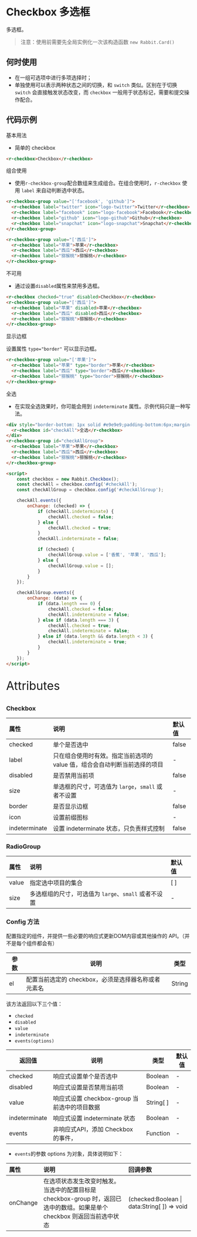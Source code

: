 # Checkbox 多选框

多选框。

> 注意：使用前需要先全局实例化一次该构造函数  `new Rabbit.Card()`

## 何时使用

- 在一组可选项中进行多项选择时；
- 单独使用可以表示两种状态之间的切换，和 `switch` 类似。区别在于切换 `switch` 会直接触发状态改变，而 `checkbox` 一般用于状态标记，需要和提交操作配合。

## 代码示例

基本用法

- 简单的 checkbox

```html
<r-checkbox>Checkbox</r-checkbox>
```

组合使用

- 使用`r-checkbox-group`配合数组来生成组合。在组合使用时，`r-checkbox` 使用 `label` 来自动判断选中状态。

```html
<r-checkbox-group value="['facebook', 'github']">
  <r-checkbox label="twitter" icon="logo-twitter">Twitter</r-checkbox>
  <r-checkbox label="facebook" icon="logo-facebook">Facebook</r-checkbox>
  <r-checkbox label="github" icon="logo-github">Github</r-checkbox>
  <r-checkbox label="snapchat" icon="logo-snapchat">Snapchat</r-checkbox>
</r-checkbox-group>

<r-checkbox-group value="['西瓜']">
  <r-checkbox label="苹果">苹果</r-checkbox>
  <r-checkbox label="西瓜">西瓜</r-checkbox>
  <r-checkbox label="猕猴桃">猕猴桃</r-checkbox>
</r-checkbox-group>
```

不可用

- 通过设置`disabled`属性来禁用多选框。

```html
<r-checkbox checked="true" disabled>Checkbox</r-checkbox>
<r-checkbox-group value="['西瓜']">
  <r-checkbox label="苹果" disabled>苹果</r-checkbox>
  <r-checkbox label="西瓜" disabled>西瓜</r-checkbox>
  <r-checkbox label="猕猴桃">猕猴桃</r-checkbox>
</r-checkbox-group>
```

显示边框 

设置属性 `type="border"` 可以显示边框。

```html
<r-checkbox-group value="['苹果']">
  <r-checkbox label="苹果" type="border">苹果</r-checkbox>
  <r-checkbox label="西瓜" type="border">西瓜</r-checkbox>
  <r-checkbox label="猕猴桃" type="border">猕猴桃</r-checkbox>
</r-checkbox-group>
```

全选

- 在实现全选效果时，你可能会用到 `indeterminate` 属性。示例代码只是一种写法。

```html
<div style="border-bottom: 1px solid #e9e9e9;padding-bottom:6px;margin-bottom:6px;">
  <r-checkbox id="checkAll">全选</r-checkbox>
</div>
<r-checkbox-group id="checkAllGroup">
  <r-checkbox label="苹果">苹果</r-checkbox>
  <r-checkbox label="西瓜">西瓜</r-checkbox>
  <r-checkbox label="猕猴桃">猕猴桃</r-checkbox>
</r-checkbox-group>

<script>
	const checkbox = new Rabbit.Checkbox();
    const checkAll = checkbox.config('#checkAll');
    const checkAllGroup = checkbox.config('#checkAllGroup');

    checkAll.events({
        onChange: (checked) => {
            if (checkAll.indeterminate) {
                checkAll.checked = false;
            } else {
                checkAll.checked = true;
            }
            checkAll.indeterminate = false;

            if (checked) {
                checkAllGroup.value = ['香蕉', '苹果', '西瓜'];
            } else {
                checkAllGroup.value = [];
            }
        }
    });

    checkAllGroup.events({
        onChange: (data) => {
            if (data.length === 0) {
                checkAll.checked = false;
                checkAll.indeterminate = false;
            } else if (data.length === 3) {
                checkAll.checked = true;
                checkAll.indeterminate = false;
            } else if (data.length && data.length < 3) {
                checkAll.indeterminate = true;
            }
        }
    });
</script>
```

<p style="font-size: 32px">Attributes</p>

### Checkbox

| 属性          | 说明                                                         | 默认值 |
| :------------ | :----------------------------------------------------------- | :----- |
| checked       | 单个是否选中                                                 | false  |
| label         | 只在组合使用时有效。指定当前选项的 value 值，组合会自动判断当前选择的项目 | -      |
| disabled      | 是否禁用当前项                                               | false  |
| size          | 单选框的尺寸，可选值为 `large`，`small` 或者不设置           | -      |
| border        | 是否显示边框                                                 | false  |
| icon          | 设置前缀图标                                                 | -      |
| indeterminate | 设置 indeterminate 状态，只负责样式控制                      | false  |

### RadioGroup

| 属性  | 说明                                                 | 默认值 |
| :---- | :--------------------------------------------------- | :----- |
| value | 指定选中项目的集合                                   | [ ]    |
| size  | 多选框组的尺寸，可选值为 `large`、`small` 或者不设置 | -      |

### Config  方法

配置指定的组件，并提供一些必要的响应式更新DOM内容或其他操作的 API。（并不是每个组件都会有）

| 参数 | 说明                                                | 类型   |
| ---- | --------------------------------------------------- | ------ |
| el   | 配置当前选定的 checkbox，必须是选择器名称或者元素名 | String |

该方法返回以下三个值：

- `checked`
- `disabled`
- `value`
- `indeterminate`
- `events(options)`

| 返回值        | 说明                                         | 类型      | 默认值 |
| ------------- | -------------------------------------------- | --------- | ------ |
| checked       | 响应式设置单个是否选中                       | Boolean   | -      |
| disabled      | 响应式设置是否禁用当前项                     | Boolean   | -      |
| value         | 响应式设置 checkbox-group 当前选中的项目数据 | String[ ] | -      |
| indeterminate | 响应式设置 indeterminate 状态                | Boolean   | -      |
| events        | 非响应式API，添加 Checkbox 的事件，          | Function  | -      |

- `events`的参数 options 为对象，具体说明如下：

| 属性     | 说明                                                         | 回调参数                                    |
| :------- | :----------------------------------------------------------- | :------------------------------------------ |
| onChange | 在选项状态发生改变时触发。当选中的配置目标是 checkbox-group 时，返回已选中的数组。如果是单个 checkbox 则返回当前选中状态 | (checked:Boolean \| data:String[ ]) => void |